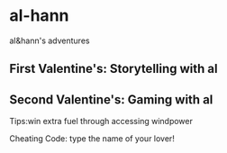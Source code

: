 # al-hann
al&amp;hann's adventures
## First Valentine's: Storytelling with al

## Second Valentine's: Gaming with al

Tips:win extra fuel through accessing windpower

Cheating Code: type the name of your lover!

